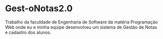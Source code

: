 # Gest-oNotas2.0
Trabalho da faculdade de Engenharia de Software da matéria Programação Web onde eu e minha equipe desenvolveu um sistema de Gestão de Notas e cadastro dos alunos.
